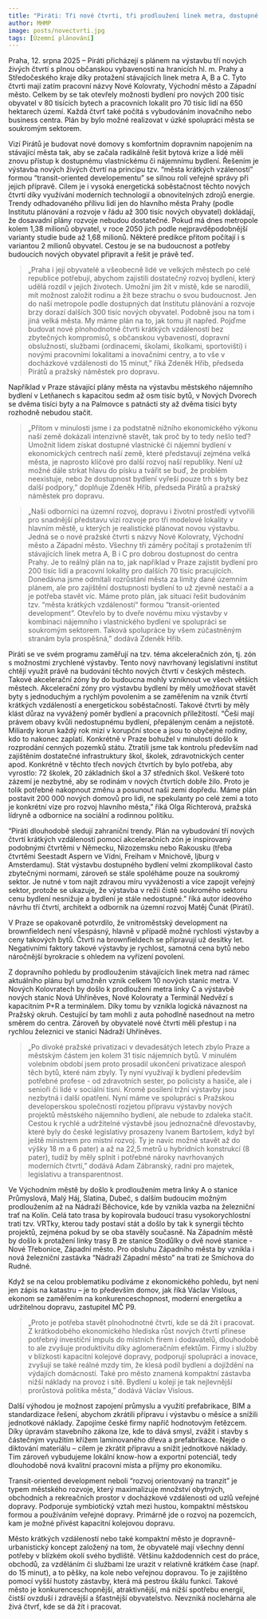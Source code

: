```yaml
---
title: "Piráti: Tři nové čtvrti, tři prodloužení linek metra, dostupné bydlení pro lidi. Máme plán, jak v Praze postavit 80 tisíc bytů "
author: MHMP
image: posts/novectvrti.jpg
tags: [Územní plánování]
---
```


Praha, 12. srpna 2025 – Piráti přicházejí s plánem na výstavbu tří nových živých čtvrtí s plnou občanskou vybaveností na hranicích hl. m. Prahy a Středočeského kraje díky protažení stávajících linek metra A, B a C. Tyto čtvrti mají zatím pracovní názvy Nové Kolovraty, Východní město a Západní město. Celkem by se tak otevřely možnosti bydlení pro nových 200 tisíc obyvatel v 80 tisících bytech a pracovních lokalit pro 70 tisíc lidí na 650 hektarech území. Každá čtvrť také počítá s vybudováním inovačního nebo business centra. Plán by bylo možné realizovat v úzké spolupráci města se soukromým sektorem.

Vizí Pirátů je budovat nové domovy s komfortním dopravním napojením na stávající města tak, aby se začala radikálně řešit bytová krize a lidé měli znovu přístup k dostupnému vlastnickému či nájemnímu bydlení. Řešením je výstavba nových živých čtvrtí na principu tzv. “města krátkých vzáleností” formou “transit-oriented developementu” se silnou rolí veřejné správy při jejich přípravě. Cílem je i vysoká energetická soběstačnost těchto nových čtvrtí díky využívání moderních technologií a obnovitelných zdrojů energie. Trendy odhadovaného přílivu lidí jen do hlavního města Prahy (podle Institutu plánování a rozvoje v řádu až 300 tisíc nových obyvatel) dokládají, že dosavadní plány rozvoje nebudou dostatečné. Pokud má dnes metropole kolem 1,38 milionů obyvatel, v roce 2050 jich podle nejpravděpodobnější varianty studie bude až 1,68 milionů. Některé predikce přitom počítají i s variantou 2 milionů obyvatel. Cestou je se na budoucnost a potřeby budoucích nových obyvatel připravit a řešit je právě teď. 

>„Praha i její obyvatelé a všeobecně lidé ve velkých městech po celé republice potřebují, abychom zajistili dostatečný rozvoj bydlení, který udělá rozdíl v jejich životech. Umožní jim žít v místě, kde se narodili, mít možnost založit rodinu a žít beze strachu o svou budoucnost. Jen do naší metropole podle dostupných dat Institutu plánování a rozvoje brzy dorazí dalších 300 tisíc nových obyvatel. Podobně jsou na tom i jiná velká města. My máme plán na to, jak tomu jít napřed. Pojďme budovat nové plnohodnotné čtvrti krátkých vzdáleností bez zbytečných kompromisů, s občanskou vybaveností, dopravní obslužností, službami (ordinacemi, školami, školkami, sportovišti) i novými pracovními lokalitami a inovačními centry, a to vše v docházkové vzdálenosti do 15 minut,” říká Zdeněk Hřib, předseda Pirátů a pražský náměstek pro dopravu. 

Například v Praze stávající plány města na výstavbu městského nájemního bydlení v Letňanech s kapacitou sedm až osm tisíc bytů, v Nových Dvorech se dvěma tisíci byty a na Palmovce s patnácti sty až dvěma tisíci byty rozhodně nebudou stačit. 

>„Přitom v minulosti jsme i za podstatně nižního ekonomického výkonu naší země dokázali intenzivně stavět, tak proč by to tedy nešlo teď? Umožnit lidem získat dostupné vlastnické či nájemní bydlení v ekonomických centrech naší země, které představují zejména velká města, je naprosto klíčové pro další rozvoj naší republiky. Není už možné dále strkat hlavu do písku a tvářit se buď, že problém neexistuje, nebo že dostupnost bydlení vyřeší pouze trh s byty bez další podpory,” doplňuje Zdeněk Hřib, předseda Pirátů a pražský náměstek pro dopravu. 

>„Naši odborníci na územní rozvoj, dopravu i životní prostředí vytvořili pro snadnější představu vizi rozvoje pro tři modelové lokality v hlavním městě, u kterých je realistické plánovat novou výstavbu. Jedná se o nové pražské čtvrti s názvy Nové Kolovraty, Východní město a Západní město. Všechny tři záměry počítají s protažením tří stávajících linek metra A, B i C pro dobrou dostupnost do centra Prahy. Je to reálný plán na to, jak například v Praze zajistit bydlení pro 200 tisíc lidí a pracovní lokality pro dalších 70 tisíc pracujících. Donedávna jsme odmítali rozrůstání města za limity dané územním plánem, ale pro zajištění dostupnosti bydlení to už zjevně nestačí a a je potřeba stavět víc. Máme proto plán, jak situaci řešit budováním tzv. “města krátkých vzdáleností“ formou “transit-oriented development”. Otevřelo by to dveře novému mixu výstavby v kombinaci nájemního i vlastnického bydlení ve spolupráci se soukromým sektorem. Taková spolupráce by všem zúčastněným stranám byla prospěšná,” dodává Zdeněk Hřib. 

Piráti se ve svém programu zaměřují na tzv. téma akceleračních zón, tj. zón s možnostmi zrychlené výstavby. Tento nový navrhovaný legislativní institut chtějí využít právě na budování těchto nových čtvrtí v českých městech. Takové akcelerační zóny by do budoucna mohly vzniknout ve všech větších městech. Akcelerační zóny pro výstavbu bydlení by měly umožňovat stavět byty s jednoduchým a rychlým povolením a se zaměřením na vznik čtvrtí krátkých vzdáleností a energetickou soběstačností. Takové čtvrti by měly klást důraz na vyvážený poměr bydlení a pracovních příležitostí. “Češi mají právem obavy kvůli nedostupnému bydlení, přepáleným cenám a nejistotě. Miliardy korun každý rok mizí v korupční stoce a jsou to obyčejné rodiny, kdo to nakonec zaplatí. Konkrétně v Praze bohužel v minulosti došlo k rozprodání cenných pozemků státu. Ztratili jsme tak kontrolu především nad zajištěním dostatečné infrastruktury škol, školek, zdravotnických center apod. Konkrétně v těchto třech nových čtvrtích by bylo potřeba, aby vyrostlo: 72 školek, 20 základních škol a 37 středních škol. Veškeré toto zázemí je nezbytné, aby se rodinám v nových čtvrtích dobře žilo. Proto je tolik potřebné nakopnout změnu a posunout naši zemi dopředu. Máme plán postavit 200 000 nových domovů pro lidi, ne spekulanty po celé zemi a toto je konkrétní vize pro rozvoj hlavního města,” říká Olga Richterová, pražská lídryně a odbornice na sociální a rodinnou politiku.

“Piráti dlouhodobě sledují zahraniční trendy. Plán na vybudování tří nových čtvrtí krátkých vzdáleností pomocí akceleračních zón je inspirovaný podobnými čtvrtěmi v Německu, Nizozemsku nebo Rakousku (třeba čtvrtěmi Seestadt Aspern ve Vídni, Freiham v Mnichově, Ijburg v Amsterdamu). Stát výstavbu dostupného bydlení velmi zkomplikoval často zbytečnými normami, zároveň se stále spoléháme pouze na soukromý sektor. Je nutné v tom najít zdravou míru vyváženosti a více zapojit veřejný sektor, protože se ukazuje, že výstavba v režii čistě soukromého sektoru cenu bydlení nesnižuje a bydlení je stále nedostupné.” říká autor ideového návrhu tří čtvrtí, architekt a odborník na územní rozvoj Matěj Čunát (Piráti). 

V Praze se opakovaně potvrdilo, že vnitroměstský development na brownfieldech není všespásný, hlavně v případě možné rychlosti výstavby a ceny takových bytů. Čtvrti na brownfieldech se připravují už desítky let. Negativními faktory takové výstavby je rychlost, samotná cena bytů nebo náročnější byrokracie s ohledem na vyřízení povolení. 

Z dopravního pohledu by prodloužením stávajících linek metra nad rámec aktuálního plánu byl umožněn vznik celkem 10 nových stanic metra. V Nových Kolovratech by došlo k prodloužení metra linky C a výstavbě nových stanic Nová Uhříněves, Nové Kolovraty a Terminál Nedvězí s kapacitním P+R a terminálem. Díky tomu by vznikla logická návaznost na Pražský okruh. Cestující by tam mohli z auta pohodlně nasednout na metro směrem do centra. Zároveň by obyvatelé nové čtvrti měli přestup i na rychlou železnici ve stanici Nádraží Uhříněves. 

>„Po divoké pražské privatizaci v devadesátých letech zbylo Praze a městským částem jen kolem 31 tisíc nájemních bytů. V minulém volebním období jsem proto prosadil ukončení privatizace alespoň těch bytů, které nám zbyly. Ty nyní využívají k bydlení především potřebné profese - od zdravotních sester, po policisty a hasiče, ale i senioři či lidé v sociální tísni. Kromě posílení tržní výstavby jsou nezbytná i další opatření. Nyní máme ve spolupráci s Pražskou developerskou společností rozjetou přípravu výstavby nových projektů městského nájemního bydlení, ale nebude to zdaleka stačit. Cestou k rychlé a udržitelné výstavbě jsou jednoznačně dřevostavby, které byly do české legislativy prosazeny Ivanem Bartošem, když byl ještě ministrem pro místní rozvoj. Ty je navíc možné stavět až do výšky 18 m a 6 pater) a až na 22,5 metrů u hybridních konstrukcí (8 pater), tudíž by měly splnit i potřebné nároky navrhovaných moderních čtvrtí,” dodává Adam Zábranský, radní pro majetek, legislativu a transparentnost.

Ve Východním městě by došlo k prodloužením metra linky A o stanice Průmyslová, Malý Háj, Slatina, Dubeč, s dalším budoucím možným prodloužením až na Nádraží Běchovice, kde by vznikla vazba na železniční trať na Kolín. Celá tato trasa by kopírovala budoucí trasu vysokorychlostní trati tzv. VRTky, kterou tady postaví stát a došlo by tak k synergii těchto projektů, zejména pokud by se oba stavěly současně. Na Západním městě by došlo k protažení linky trasy B ze stanice Stodůlky o dvě nové stanice - Nové Třebonice, Západní město. Pro obsluhu Západního města by vznikla i nová železniční zastávka “Nádraží Západní město” na trati ze Smíchova do Rudné.

Když se na celou problematiku podíváme z ekonomického pohledu, byt není jen zápis na katastru – je to především domov, jak říká Václav Vislous, ekonom se zaměřením na konkurenceschopnost, moderní energetiku a udržitelnou dopravu, zastupitel MČ P9. 

>„Proto je potřeba stavět plnohodnotné čtvrti, kde se dá žít i pracovat. Z krátkodobého ekonomického hlediska růst nových čtvrtí přinese potřebný investiční impuls do místních firem i dodavatelů, dlouhodobě to ale zvyšuje produktivitu díky aglomeračním efektům. Firmy i služby v blízkosti kapacitní kolejové dopravy, podporují spolupráci a inovace, zvyšují se také reálné mzdy tím, že klesá podíl bydlení a dojíždění na výdajích domácností. Také pro město znamená kompaktní zástavba nižší náklady na provoz i sítě. Bydlení u kolejí je tak nejlevnější prorůstová politika města,” dodává Václav Vislous.

Další výhodou je možnost zapojení průmyslu a využití prefabrikace, BIM a standardizace řešení, abychom zkrátili přípravu i výstavbu o měsíce a snížili jednotkové náklady. Zapojíme české firmy napříč hodnotovým řetězcem. Díky úpravám stavebního zákona lze, kde to dává smysl, zvážit i stavby s částečným využitím křížem laminovaného dřeva a prefabrikace. Nejde o diktování materiálu – cílem je zkrátit přípravu a snížit jednotkové náklady. Tím zároveň vybudujeme lokální know-how a exportní potenciál, tedy dlouhodobě nová kvalitní pracovní místa a příjmy pro ekonomiku.

Transit-oriented development neboli “rozvoj orientovaný na tranzit” je typem městského rozvoje, který maximalizuje množství obytných, obchodních a rekreačních prostor v docházkové vzdálenosti od uzlů veřejné dopravy. Podporuje symbiotický vztah mezi hustou, kompaktní městskou formou a používáním veřejné dopravy. Primárně jde o rozvoj na pozemcích, kam je možné přivést kapacitní kolejovou dopravu.

Město krátkých vzdáleností nebo také kompaktní město je dopravně-urbanistický koncept založený na tom, že obyvatelé mají všechny denní potřeby v blízkém okolí svého bydliště. Většinu každodenních cest do práce, obchodů, za vzděláním či službami lze urazit v relativně krátkém čase (např. do 15 minut), a to pěšky, na kole nebo veřejnou dopravou. To je zajištěno pomocí vyšší hustoty zástavby, která má pestrou škálu funkcí. Takové město je konkurenceschopnější, atraktivnější, má nižší spotřebu energií, čistší ovzduší i zdravější a šťastnější obyvatelstvo. Nevzniká noclehárna ale živá čtvrť, kde se dá žít i pracovat.
